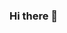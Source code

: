 ### Hi there 👋

<!--
**vannicktrinquier/vannicktrinquier** is a ✨ _special_ ✨ repository because its `README.md` (this file) appears on your GitHub profile.

Here are some ideas to get you started:

- 🔭 I’m currently working on Google Cloud Platform
- 🌱 I’m currently learning Policy as Code
- 👯 I’m looking to collaborate on ...
- 💬 Ask me about C#, Go, Ruby on Rails, GCP, Terraform
- 📫 How to reach me: linkedin
- ⚡ Fun fact: Living in Indonesia for more than 10 years now
-->
